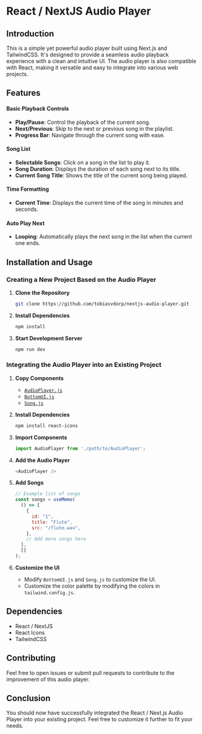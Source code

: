 # React / NextJS Audio Player

## Introduction

This is a simple yet powerful audio player built using Next.js and TailwindCSS. It's designed to provide a seamless audio playback experience with a clean and intuitive UI. The audio player is also compatible with React, making it versatile and easy to integrate into various web projects.

## Features

#### Basic Playback Controls
- **Play/Pause**: Control the playback of the current song.
- **Next/Previous**: Skip to the next or previous song in the playlist.
- **Progress Bar**: Navigate through the current song with ease.

#### Song List
- **Selectable Songs**: Click on a song in the list to play it.
- **Song Duration**: Displays the duration of each song next to its title.
- **Current Song Title**: Shows the title of the current song being played.

#### Time Formatting
- **Current Time**: Displays the current time of the song in minutes and seconds.

#### Auto Play Next
- **Looping**: Automatically plays the next song in the list when the current one ends.

## Installation and Usage

### Creating a New Project Based on the Audio Player

1. **Clone the Repository**
    ```bash
    git clone https://github.com/tobiasvdorp/nextjs-audio-player.git
    ```
2. **Install Dependencies**
    ```bash
    npm install
    ```
3. **Start Development Server**
    ```bash
    npm run dev
    ```

### Integrating the Audio Player into an Existing Project

1. **Copy Components**
    - [`AudioPlayer.js`](https://github.com/tobiasvdorp/nextjs-audio-player/blob/main/nextjs-audio-player/src/components/AudioPlayer.js)
    - [`BottomUI.js`](https://github.com/tobiasvdorp/nextjs-audio-player/blob/main/nextjs-audio-player/src/components/BottomUI.js)
    - [`Song.js`](https://github.com/tobiasvdorp/nextjs-audio-player/blob/main/nextjs-audio-player/src/components/Song.js)

2. **Install Dependencies**
    ```bash
    npm install react-icons
    ```

3. **Import Components**
    ```javascript
    import AudioPlayer from './path/to/AudioPlayer';
    ```

4. **Add the Audio Player**
    ```javascript
    <AudioPlayer />
    ```

5. **Add Songs**
    ```javascript
    // Example list of songs
    const songs = useMemo(
      () => [
        {
          id: "1",
          title: "Flute",
          src: "/flute.wav",
        },
        // Add more songs here
      ],
      []
    );
    ```

6. **Customize the UI**
    - Modify `BottomUI.js` and `Song.js` to customize the UI.
    - Customize the color palette by modifying the colors in `tailwind.config.js`.

## Dependencies

- React / NextJS
- React Icons
- TailwindCSS

## Contributing

Feel free to open issues or submit pull requests to contribute to the improvement of this audio player.

## Conclusion

You should now have successfully integrated the React / Next.js Audio Player into your existing project. Feel free to customize it further to fit your needs.
